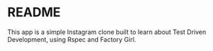 # README

This app is a simple Instagram clone built to learn about Test Driven Development, 
using Rspec and Factory Girl.
